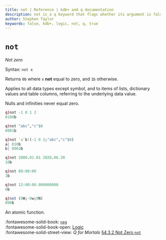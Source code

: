```yaml
---
title: not | Reference | kdb+ and q documentation
description: not is a q keyword that flags whether its argument is false.
author: Stephen Taylor
keywords: false, kdb+, logic, not, q, true
---
```

# `not`



_Not zero_

Syntax: `not x` 

Returns `0b` where `x` **not** equal to zero, and `1b` otherwise.

Applies to all data types except symbol, and to items of lists, dictionary values and table columns, referring to the underlying data value.

Nulls and infinities never equal zero.

```q
q)not -1 0 1 2
0100b

q)not "abc","c"$0
0001b

q)not `a`b!(-1 0 2;"abc","c"$0)
a| 010b
b| 0001b

q)not 2000.01.01 2020.06.30
10b

q)not 00:00:00
1b

q)not 12:00:00.000000000
0b

q)not (0W;-0w;0N)
000b
```

An atomic function. 


:fontawesome-solid-book:
[`neg`](neg.md) 
<br>
:fontawesome-solid-book-open:
[Logic](../basics/logic.md)
<br>
:fontawesome-solid-street-view:
_Q for Mortals_
[§4.3.2 Not Zero `not`](/q4m3//4_Operators/#431-equality-and-disequality)
